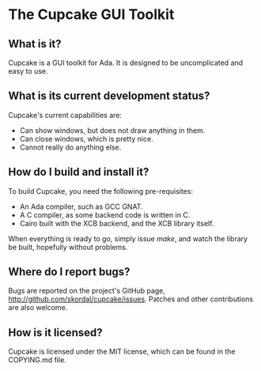 The Cupcake GUI Toolkit
=======================

What is it?
-----------

Cupcake is a GUI toolkit for Ada. It is designed to be uncomplicated and easy to use.

What is its current development status?
---------------------------------------

Cupcake's current capabilities are:
* Can show windows, but does not draw anything in them.
* Can close windows, which is pretty nice.
* Cannot really do anything else.

How do I build and install it?
------------------------------

To build Cupcake, you need the following pre-requisites:
* An Ada compiler, such as GCC GNAT.
* A C compiler, as some backend code is written in C.
* Cairo built with the XCB backend, and the XCB library itself.

When everything is ready to go, simply issue _make_, and watch the library be built, hopefully without problems.

Where do I report bugs?
-----------------------

Bugs are reported on the project's GitHub page, <http://github.com/skordal/cupcake/issues>. Patches and other contributions are also welcome.

How is it licensed?
-------------------

Cupcake is licensed under the MIT license, which can be found in the COPYING.md file.

